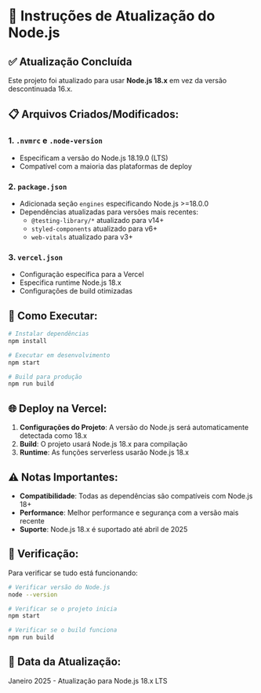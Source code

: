 # 🔄 Instruções de Atualização do Node.js

## ✅ Atualização Concluída

Este projeto foi atualizado para usar **Node.js 18.x** em vez da versão descontinuada 16.x.

## 📋 Arquivos Criados/Modificados:

### 1. `.nvmrc` e `.node-version`
- Especificam a versão do Node.js 18.19.0 (LTS)
- Compatível com a maioria das plataformas de deploy

### 2. `package.json`
- Adicionada seção `engines` especificando Node.js >=18.0.0
- Dependências atualizadas para versões mais recentes:
  - `@testing-library/*` atualizado para v14+
  - `styled-components` atualizado para v6+
  - `web-vitals` atualizado para v3+

### 3. `vercel.json`
- Configuração específica para a Vercel
- Especifica runtime Node.js 18.x
- Configurações de build otimizadas

## 🚀 Como Executar:

```bash
# Instalar dependências
npm install

# Executar em desenvolvimento
npm start

# Build para produção
npm run build
```

## 🌐 Deploy na Vercel:

1. **Configurações do Projeto**: A versão do Node.js será automaticamente detectada como 18.x
2. **Build**: O projeto usará Node.js 18.x para compilação
3. **Runtime**: As funções serverless usarão Node.js 18.x

## ⚠️ Notas Importantes:

- **Compatibilidade**: Todas as dependências são compatíveis com Node.js 18+
- **Performance**: Melhor performance e segurança com a versão mais recente
- **Suporte**: Node.js 18.x é suportado até abril de 2025

## 🔧 Verificação:

Para verificar se tudo está funcionando:

```bash
# Verificar versão do Node.js
node --version

# Verificar se o projeto inicia
npm start

# Verificar se o build funciona
npm run build
```

## 📅 Data da Atualização:
Janeiro 2025 - Atualização para Node.js 18.x LTS
